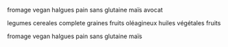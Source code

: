 fromage vegan
halgues
pain sans glutaine
maïs
avocat

legumes
cereales complete
graines
fruits oléagineux
huiles végétales
fruits

fromage vegan
halgues
pain sans glutaine
maïs
